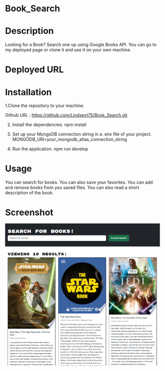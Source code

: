 # Book_Search

# Description
Looking for a Book?  Search one up using Google Books API.
You can go to my deployed page or clone it and use it on your own machine.

# Deployed URL


# Installation
1.Clone the repository to your machine.

Github URL :
https://github.com/Lindseyt75/Book_Search.git

2. Install the dependencies.
npm install

3. Set up your MongoDB connection string in a .env file of your project.
MONGODB_URI=your_mongodb_atlas_connection_string

4. Run the application.
npm run develop

# Usage
You can search for books. You can also save your favorites.  You can add and remove books from you saved files.  You can also read a short description of the book.

# Screenshot
![Booksearch](image.png)
